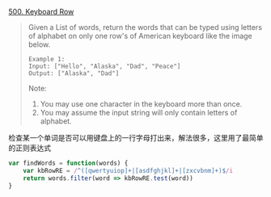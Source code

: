 [500. Keyboard Row](https://leetcode.com/problems/keyboard-row/)

>Given a List of words, return the words that can be typed using letters of alphabet on only one row's of American keyboard like the image below.
>```
>Example 1:
>Input: ["Hello", "Alaska", "Dad", "Peace"]
>Output: ["Alaska", "Dad"]
>```
>Note:
>1. You may use one character in the keyboard more than once.
>2. You may assume the input string will only contain letters of alphabet.


检查某一个单词是否可以用键盘上的一行字母打出来，解法很多，这里用了最简单的正则表达式
```js
var findWords = function(words) {
    var kbRowRE = /^([qwertyuiop]+|[asdfghjkl]+|[zxcvbnm]+)$/i
    return words.filter(word => kbRowRE.test(word))
}
```
